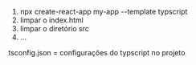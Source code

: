 1. npx create-react-app my-app --template typscript
2. limpar o index.html
3. limpar o diretório src
4. ...

tsconfig.json = configurações do typscript no projeto
